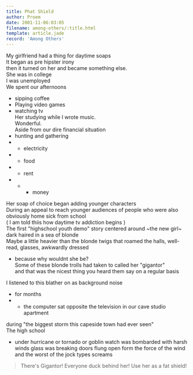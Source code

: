 ```yaml
---
title: Phat Shield
author: Proem
date: 2001-11-06:03:05
filename: among-others/:title.html
template: article.jade
record: 'Among Others'
---	
```


My girlfriend had a thing for daytime soaps  
It began as pre hipster irony  
then it turned on her and became something else.  
She was in college  
I was unemployed  
We spent our afternoons  
- sipping coffee  
- Playing video games  
- watching tv  
Her studying while I wrote music.  
Wonderful.  
Aside from our dire financial situation  
- hunting and gathering  
- - electricity   
- - food 
- - rent 
- - - money

Her soap of choice began adding younger characters  
During an appeal to reach younger audiences of people who were also obviously home sick from school  
( I am told thiis how daytime tv addiction begins )  
The first "highschool youth demo" story centered around ~the new girl~  
dark haired in a sea of blonde  
Maybe a little heavier than the blonde twigs that roamed the halls, well-read, glasses, awkwardly dressed  
 - because why wouldnt she be?  
Some of these blonde trolls had taken to called her "gigantor"  
and that was the nicest thing you heard them say on a regular basis  

I listened to this blather on as background noise  
- for months
- - the computer sat opposite the television in our cave studio apartment

during "the biggest storm this capeside town had ever seen"  
The high school  
- under hurricane or tornado or goblin watch
was bombarded with harsh winds 
glass was breaking
doors flung open form the force of the wind
and the worst of the jock types screams

> There's Gigantor! Everyone duck behind her! Use her as a fat shield!